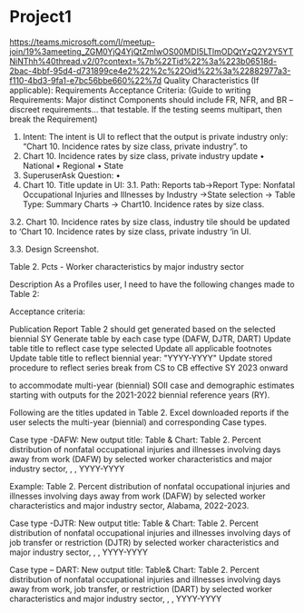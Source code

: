 # Project1
https://teams.microsoft.com/l/meetup-join/19%3ameeting_ZGM0YjQ4YjQtZmIwOS00MDI5LTlmODQtYzQ2Y2Y5YTNiNThh%40thread.v2/0?context=%7b%22Tid%22%3a%223b06518d-2bac-4bbf-95d4-d731899ce4e2%22%2c%22Oid%22%3a%22882977a3-f110-4bd3-9fa1-e7bc56bbe660%22%7d
Quality Characteristics (If applicable):
Requirements Acceptance Criteria:
(Guide to writing Requirements: Major distinct Components should include FR, NFR, and BR – discreet requirements… that testable. If the testing seems multipart, then break the Requirement)
1.	Intent: The intent is UI to reflect that the output is private industry only: “Chart 10. Incidence rates by size class, private industry”. to 
1.	Chart 10. Incidence rates by size class, private industry update 
•	 National
•	Regional
•	State
2.	SuperuserAsk Question:
•	
3.	Chart 10. Title update in UI: 
3.1.	Path: Reports tab->Report Type: Nonfatal Occupational Injuries and Illnesses by Industry ->State selection -> Table Type: Summary Charts -> Chart10. Incidence rates by size class.
	
3.2.	Chart 10. Incidence rates by size class, industry tile should be updated to ‘Chart 10. Incidence rates by size class, private industry ‘in UI.
	
3.3.	Design Screenshot.

Table 2. Pcts - Worker characteristics by major industry sector


Description
As a Profiles user, I need to have the following changes made to Table 2:



Acceptance criteria: 

Publication Report Table 2 should get generated based on the selected biennial SY
Generate table by each case type (DAFW, DJTR, DART)
Update table title to reflect case type selected
Update all applicable footnotes
Update table title to reflect biennial year: "YYYY-YYYY"
Update stored procedure to reflect series break from CS to CB effective SY 2023 onward


to accommodate multi-year (biennial) SOII case and demographic estimates starting with outputs for the 2021-2022 biennial reference years (RY).







Following are the titles updated in Table 2. Excel downloaded reports if the user selects the multi-year (biennial) and corresponding Case types.

Case type -DAFW: New output title: Table & Chart:
Table 2. Percent distribution of nonfatal occupational injuries and illnesses involving days away from work (DAFW) by selected worker characteristics and major industry sector, <ownership>, <state>, YYYY-YYYY

Example: Table 2.  Percent distribution of nonfatal occupational injuries and illnesses involving days away from work (DAFW) by selected worker characteristics and major industry sector, Alabama, 2022-2023.


Case type -DJTR: New output title: Table & Chart:
Table 2. Percent distribution of nonfatal occupational injuries and illnesses involving days of job transfer or restriction (DJTR) by selected worker characteristics and major industry sector, <ownership>, <state>, YYYY-YYYY


Case type – DART: New output title: Table& Chart:
Table 2.  Percent distribution of nonfatal occupational injuries and illnesses involving days away from work, job transfer, or restriction (DART) by selected worker characteristics and major industry sector, <ownership>, <state>, YYYY-YYYY

